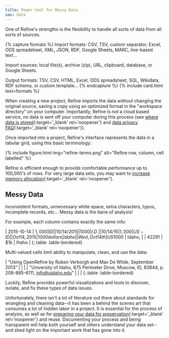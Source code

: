 ```yaml
---
title: Power tool for Messy Data
nav: Data
---
```


One of Refine's strengths is the flexibility to handle all sorts of data from all sorts of sources.

{% capture formats %}
<span class="term">Import formats:</span> CSV, TSV, custom separator, Excel, ODS spreadsheet, XML, JSON, RDF, Google Sheets, MARC, line-based text...

<span class="term">Import sources:</span> local file(s), archive (zip), URL, clipboard, database, or Google Sheets.

<span class="term">Output formats:</span> TSV, CSV, HTML, Excel, ODS spreadsheet, SQL, Wikidata, RDF schema, or custom template...
{% endcapture %}
{% include card.html text=formats %}

When creating a new project, Refine imports the data *without* changing the original source, saving a copy using an optimized format in the "workspace directory" on your computer.
Importantly, Refine is *not* a cloud based service, no data is sent off your computer during this process (see [where data is stored](https://openrefine.org/docs/manual/installing#set-where-data-is-stored){:target='_blank' rel='noopener'} and [data privacy FAQ](https://openrefine.org/privacy.html){:target='_blank' rel='noopener'}).

Once imported into a project, Refine's interface represents the data in a tabular grid, using this basic terminology: 

{% include figure.html img="refine-terms.png" alt="Refine row, column, cell labelled" %}

Refine is efficient enough to provide comfortable performance up to 100,000's of rows.
For very large data sets, you may want to [increase memory allocation](https://openrefine.org/docs/manual/installing#increasing-memory-allocation){:target='_blank' rel='noopener'}.

## Messy Data 

Inconsistent formats, unnecessary white space, extra characters, typos, incomplete records, etc... 
Messy data is the bane of analysis! 

For example, each column contains exactly the same info:

| 2015-10-14 | $1,000 | ID |
| 10/14/2015 | 1000 | I.D. |
| 10/14/15 | 1,000 | US-ID |
| Oct 14, 2015 | 1000 dollars | idaho |
| Wed, Oct 14th | US$1000 | Idaho, |
| 42291 | $1k | Ihaho |
{:.table .table-bordered}

Multi-valued cells limit ability to manipulate, clean, and use the data:

| “Using OpenRefine by Ruben Verborgh and Max De Wilde, September 2013” | | |
| "University of Idaho, 875 Perimeter Drive, Moscow, ID, 83844, p. 208-885-6111, info@uidaho.edu" | | |
{:.table .table-bordered}

Luckily, Refine provides powerful visualizations and tools to discover, isolate, and fix these types of data issues.

Unfortunately, there isn't a lot of literature out there about standards for wrangling and cleaning data--it has been a behind the scenes art that consumes a lot of hidden labor in a project.
It is essential for the process of analysis, as well as for [preparing your data for preservation](https://data.research.cornell.edu/content/tabular-data){:target='_blank' rel='noopener'} and reuse.
Documenting your process and being transparent will help both yourself and others understand your data set--and shed light on the important work that has gone into it.
